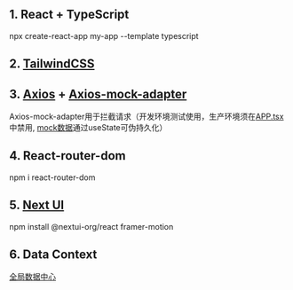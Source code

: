 ## 1. React + TypeScript
npx create-react-app my-app --template typescript

## 2. [TailwindCSS](https://www.tailwindcss.cn/docs/installation)

## 3. [Axios](https://github.com/axios/axios) + [Axios-mock-adapter](https://github.com/ctimmerm/axios-mock-adapter)


 Axios-mock-adapter用于拦截请求（开发环境测试使用，生产环境须在[APP.tsx](./src/App.tsx)中禁用, [mock数据](./src/lib/mock.ts)通过useState可伪持久化）
## 4. React-router-dom
npm i react-router-dom

## 5. [Next UI](https://nextui.org/docs/guide/installation)
npm install @nextui-org/react framer-motion

## 6. Data Context
[全局数据中心](./src/lib/dataContext.tsx)